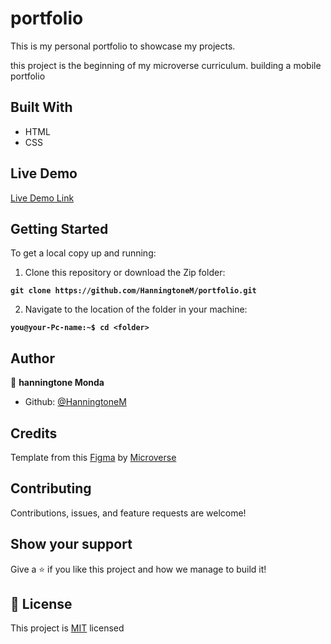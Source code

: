 # portfolio

This is my personal portfolio to showcase my projects.


this project is the beginning of my microverse curriculum. building a mobile portfolio
## Built With

- HTML
- CSS

## Live Demo

[Live Demo Link](https://hanningtonem.github.io/Mobile-portfolio/)

## Getting Started

To get a local copy up and running:

1. Clone this repository or download the Zip folder:

**``git clone https://github.com/HanningtoneM/portfolio.git``**

2. Navigate to the location of the folder in your machine:

**``you@your-Pc-name:~$ cd <folder>``**

## Author

👤 **hanningtone Monda**

- Github: [@HanningtoneM](https://github.com/HanningtoneM)


## Credits

Template from this [Figma](https://www.figma.com/file/l7SqJ3ZfkAKih9sFxvWSR4/Microverse-Student-Project-1) by [Microverse](https://bit.ly/MicroverseTN)

## Contributing

Contributions, issues, and feature requests are welcome!

## Show your support

Give a ⭐️ if you like this project and how we manage to build it!

## 📝 License

This project is [MIT](./MIT.md) licensed